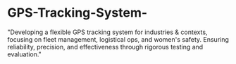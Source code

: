# GPS-Tracking-System-
"Developing a flexible GPS tracking system for industries &amp; contexts, focusing on fleet management, logistical ops, and women's safety. Ensuring reliability, precision, and effectiveness through rigorous testing and evaluation."
